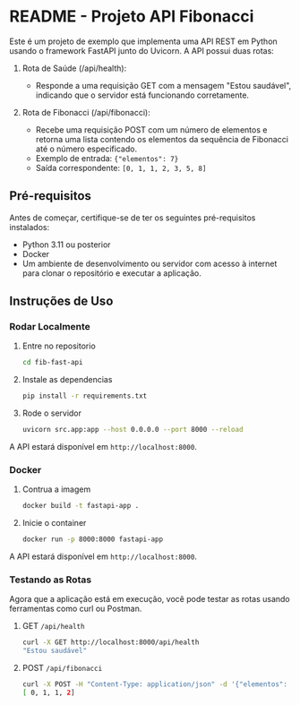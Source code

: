 # README - Projeto API Fibonacci

Este é um projeto de exemplo que implementa uma API REST em Python usando o framework FastAPI junto do Uvicorn. A API possui duas rotas:

1. Rota de Saúde (/api/health):
   - Responde a uma requisição GET com a mensagem "Estou saudável", indicando que o servidor está funcionando corretamente.

2. Rota de Fibonacci (/api/fibonacci):
   - Recebe uma requisição POST com um número de elementos e retorna uma lista contendo os elementos da sequência de Fibonacci até o número especificado.
   - Exemplo de entrada: `{"elementos": 7}`
   - Saída correspondente: `[0, 1, 1, 2, 3, 5, 8]`

## Pré-requisitos

Antes de começar, certifique-se de ter os seguintes pré-requisitos instalados:

- Python 3.11 ou posterior
- Docker
- Um ambiente de desenvolvimento ou servidor com acesso à internet para clonar o repositório e executar a aplicação.

## Instruções de Uso

### Rodar Localmente

1. Entre no repositorio

    ```bash
    cd fib-fast-api
    ```

2. Instale as dependencias

    ```bash
    pip install -r requirements.txt
    ```

3. Rode o servidor

    ```bash
    uvicorn src.app:app --host 0.0.0.0 --port 8000 --reload
    ```

A API estará disponível em `http://localhost:8000`.

### Docker

1. Contrua a imagem

    ```bash
    docker build -t fastapi-app .
    ```

2. Inicie o container

    ```bash
    docker run -p 8000:8000 fastapi-app
    ```

A API estará disponível em `http://localhost:8000`.

### Testando as Rotas

Agora que a aplicação está em execução, você pode testar as rotas usando ferramentas como curl ou Postman.

1. GET `/api/health`

    ```bash
    curl -X GET http://localhost:8000/api/health
    "Estou saudável"
    ```

2. POST `/api/fibonacci`

    ```bash
    curl -X POST -H "Content-Type: application/json" -d '{"elementos": 4}' http://localhost:8000/api/fibonacci
    [ 0, 1, 1, 2]
